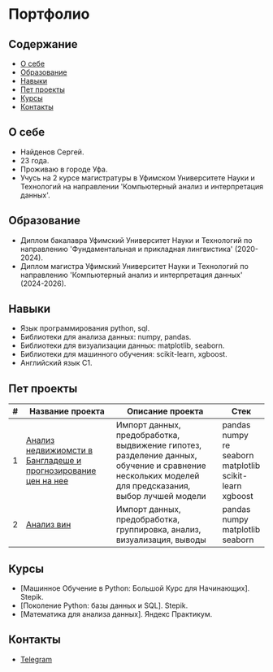 # Портфолио

## Содержание
- [О себе](#о-себе)
- [Образование](#о-себе)
- [Навыки](#навыки)
- [Пет проекты](#пет-проекты)
- [Курсы](#курсы)
- [Контакты](#контакты)

## О себе

- Найденов Сергей.
- 23 года.
- Проживаю в городе Уфа.
- Учусь на 2 курсе магистратуры в Уфимском Университете Науки и Технологий на направлении 'Компьютерный анализ и интерпретация данных'.

## Образование

- Диплом бакалавра Уфимский Университет Науки и Технологий по направлению 'Фундаментальная и прикладная лингвистика' (2020-2024).
- Диплом магистра Уфимский Университет Науки и Технологий по направлению 'Компьютерный анализ и интерпретация данных' (2024-2026).

## Навыки

- Язык программирования python, sql.
- Библиотеки для анализа данных: numpy, pandas.
- Библиотеки для визуализации данных: matplotlib, seaborn.
- Библиотеки для машинного обучения: scikit-learn, xgboost.
- Английский язык C1.

## Пет проекты

|#|Название проекта|Описание проекта|Стек|
|-|--------|----------|-----------|
|1|[Анализ недвижиомсти в Бангладеше и прогнозирование цен на нее](https://github.com/PRoKi123/portfolio/tree/main/real_estate_Bangladesh)|Импорт данных, предобработка, выдвижение гипотез, разделение данных, обучение и сравнение нескольких моделей для предсказания, выбор лучшей модели|pandas</br>numpy</br>re</br>seaborn</br>matplotlib</br>scikit-learn</br>xgboost|
|2|[Анализ вин](https://github.com/PRoKi123/portfolio/tree/main/wine_analysis)|Импорт данных, предобработка, группировка, анализ, визуализация, выводы|pandas</br>numpy</br>matplotlib</br>seaborn

## Курсы
- [Машинное Обучение в Python: Большой Курс для Начинающих]. Stepik.
- [Поколение Python: базы данных и SQL]. Stepik.
- [Математика для анализа данных]. Яндекс Практикум.

## Контакты

- [Telegram](https://t.me/Proki12)
